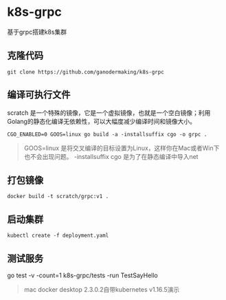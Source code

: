 # k8s-grpc

基于grpc搭建k8s集群

## 克隆代码

```shell
git clone https://github.com/ganodermaking/k8s-grpc
```

## 编译可执行文件

scratch 是一个特殊的镜像，它是一个虚拟镜像，也就是一个空白镜像；利用Golang的静态化编译无依赖性，可以大幅度减少编译时间和镜像大小。

```shell
CGO_ENABLED=0 GOOS=linux go build -a -installsuffix cgo -o grpc .
```

> GOOS=linux 是将交叉编译的目标设置为Linux，这样你在Mac或者Win下也不会出现问题。 -installsuffix cgo 是为了在静态编译中导入net

## 打包镜像

```shell
docker build -t scratch/grpc:v1 .
```

## 启动集群

```shell
kubectl create -f deployment.yaml
```

## 测试服务

go test -v -count=1 k8s-grpc/tests -run TestSayHello

> mac docker desktop 2.3.0.2自带kubernetes v1.16.5演示
